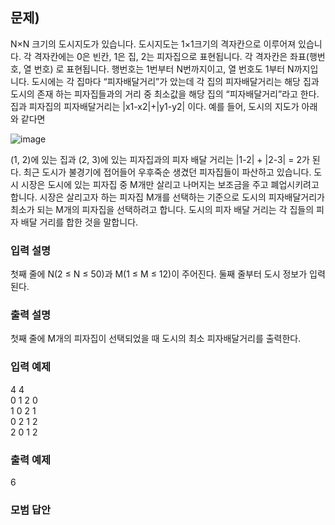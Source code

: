 ﻿## 문제)
N×N 크기의 도시지도가 있습니다. 도시지도는 1×1크기의 격자칸으로 이루어져 있습니다. 각
격자칸에는 0은 빈칸, 1은 집, 2는 피자집으로 표현됩니다. 각 격자칸은 좌표(행번호, 열 번호)
로 표현됩니다. 행번호는 1번부터 N번까지이고, 열 번호도 1부터 N까지입니다.
도시에는 각 집마다 “피자배달거리”가 았는데 각 집의 피자배달거리는 해당 집과 도시의 존재
하는 피자집들과의 거리 중 최소값을 해당 집의 “피자배달거리”라고 한다.
집과 피자집의 피자배달거리는 |x1-x2|+|y1-y2| 이다.
예를 들어, 도시의 지도가 아래와 같다면

![image](https://user-images.githubusercontent.com/75019048/180609659-9aa06e5b-890e-4929-b4f1-aa59e4011afe.png)

(1, 2)에 있는 집과 (2, 3)에 있는 피자집과의 피자 배달 거리는 |1-2| + |2-3| = 2가 된다.
최근 도시가 불경기에 접어들어 우후죽순 생겼던 피자집들이 파산하고 있습니다. 도시 시장은
도시에 있는 피자집 중 M개만 살리고 나머지는 보조금을 주고 폐업시키려고 합니다.
시장은 살리고자 하는 피자집 M개를 선택하는 기준으로 도시의 피자배달거리가 최소가 되는
M개의 피자집을 선택하려고 합니다.
도시의 피자 배달 거리는 각 집들의 피자 배달 거리를 합한 것을 말합니다.

### 입력 설명
첫째 줄에 N(2 ≤ N ≤ 50)과 M(1 ≤ M ≤ 12)이 주어진다.
둘째 줄부터 도시 정보가 입력된다.

### 출력 설명
첫째 줄에 M개의 피자집이 선택되었을 때 도시의 최소 피자배달거리를 출력한다.

### 입력 예제
4 4\
0 1 2 0\
1 0 2 1\
0 2 1 2\
2 0 1 2

### 출력 예제
6

### 모범 답안
